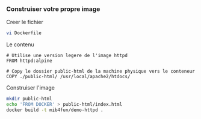 ### Construiser votre propre image

Creer le fichier

```bash
vi Dockerfile
```

Le contenu

```docker
# Utilise une version legere de l'image httpd
FROM httpd:alpine

# Copy le dossier public-html de la machine physique vers le conteneur
COPY ./public-html/ /usr/local/apache2/htdocs/
```

Construiser l'image
```bash
mkdir public-html
echo 'FROM DOCKER' > public-html/index.html
docker build -t mib4fun/demo-httpd .
```
